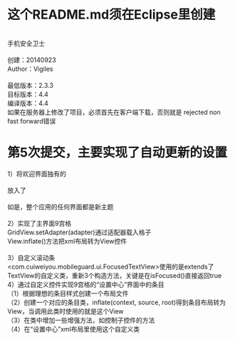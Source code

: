 # 这个README.md须在Eclipse里创建<br/>
<br/>
手机安全卫士<br/>
<br/>
创建：20140923<br/>
Author：Vigiles<br/>
<br/>
最低版本：2.3.3<br/>
目标版本：4.4<br/>
编译版本：4.4<br/>
如果在服务器上修改了项目，必须首先在客户端下载，否则就是
rejected non fast forward错误

# 第5次提交，主要实现了自动更新的设置<br/>
1）将欢迎界面独有的<br/>
<activity android:theme="@android:style/Theme.Black.NoTitleBar.Fullscreen" ><br/>
放入了<br/>
<application android:theme="@style/AppTheme" ><br/>
如是，整个应用的任何界面都是新主题<br/><br/>
2）实现了主界面9宫格<br/>
GridView.setAdapter(adapter)通过适配器载入格子<br/>
View.inflate()方法把xml布局转为View控件<br/><br/>
3）自定义滚动条<br/>
<com.cuiweiyou.mobileguard.ui.FocusedTextView>使用的是extends了TextView的自定义类，重新3个构造方法，关键是在isFocused()直接返回true<br/>
4）通过自定义控件实现9宫格的“设置中心”界面中的条目<br/>
（1）根据理想的条目样式创建一个布局文件<br/>
（2）创建一个对应的条目类，inflate(context, source, root)得到条目布局转为View，当调用此类时使用的就是这个View<br/>
（3）在类中增加一些增强方法，如控制子控件的方法<br/>
（4）在“设置中心”xml布局里使用这个自定义类<br/>

            